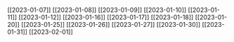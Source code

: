 [[2023-01-07]]
[[2023-01-08]]
[[2023-01-09]]
[[2023-01-10]]
[[2023-01-11]]
[[2023-01-12]]
[[2023-01-16]]
[[2023-01-17]]
[[2023-01-18]]
[[2023-01-20]]
[[2023-01-25]]
[[2023-01-26]]
[[2023-01-27]]
[[2023-01-30]]
[[2023-01-31]]
[[2023-02-01]]




